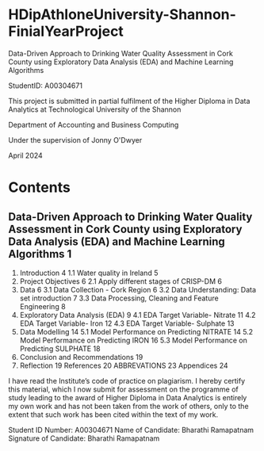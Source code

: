 # HDipAthloneUniversity-Shannon-FinialYearProject


Data-Driven Approach to Drinking Water Quality Assessment in Cork County using Exploratory Data Analysis (EDA) and Machine Learning Algorithms



StudentID: A00304671


This project is submitted in partial fulfilment of the Higher Diploma in Data Analytics at Technological University of the Shannon



Department of Accounting and Business Computing




Under the supervision of Jonny O'Dwyer


April 2024


# Contents
## Data-Driven Approach to Drinking Water Quality Assessment in Cork County using Exploratory Data Analysis (EDA) and Machine Learning Algorithms	1
1. Introduction	4
1.1	Water quality in Ireland	5
2. Project Objectives	6
2.1 Apply different stages of CRISP-DM	6
3. Data	6
3.1 Data Collection - Cork Region	6
3.2 Data Understanding: Data set introduction	7
3.3 Data Processing, Cleaning and Feature Engineering	8
4.  Exploratory Data Analysis (EDA)	9
4.1 EDA Target Variable- Nitrate	11
4.2 EDA Target Variable- Iron	12
4.3 EDA Target Variable- Sulphate	13
5.  Data Modelling	14
5.1 Model Performance on Predicting NITRATE	14
5.2 Model Performance on Predicting IRON	16
5.3 Model Performance on Predicting SULPHATE	18
6.  Conclusion and Recommendations	19
7.  Reflection	19
References	20
ABBREVATIONS	23
Appendices	24










I have read the Institute’s code of practice on plagiarism. I hereby certify this material, which I now submit for assessment on the programme of study leading to the award of Higher Diploma in Data Analytics is entirely my own work and has not been taken from the work of others, only to the extent that such work has been cited within the text of my work. 

Student ID Number: A00304671
Name of Candidate: Bharathi Ramapatnam
Signature of Candidate: Bharathi Ramapatnam



